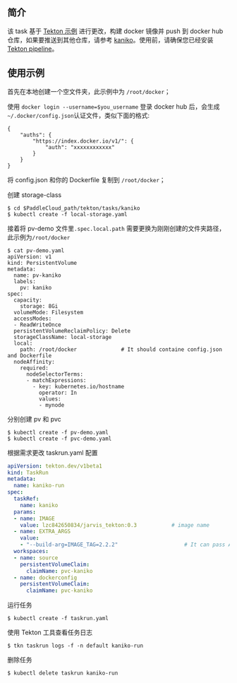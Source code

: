 ## 简介

该 task 基于 [Tekton 示例](https://hub.tekton.dev/tekton/task/kaniko) 进行更改，构建 docker 镜像并 push 到 docker hub 仓库，如果要推送到其他仓库，请参考 [kaniko](https://github.com/GoogleContainerTools/kaniko)。使用前，请确保您已经安装 [Tekton pipeline](https://github.com/tektoncd/pipeline)。

## 使用示例

首先在本地创建一个空文件夹，此示例中为 `/root/docker`；

使用 `docker login --username=$you_username` 登录 docker hub 后，会生成`~/.docker/config.json`认证文件，类似下面的格式:

```
{
    "auths": {
        "https://index.docker.io/v1/": {
            "auth": "xxxxxxxxxxxx"
        }
    }
}
```

将 config.json 和你的 Dockerfile 复制到 `/root/docker`；

创建 storage-class

```
$ cd $PaddleCloud_path/tekton/tasks/kaniko
$ kubectl create -f local-storage.yaml
```

接着将 pv-demo 文件里`.spec.local.path` 需要更换为刚刚创建的文件夹路径，此示例为`/root/docker`

```
$ cat pv-demo.yaml
apiVersion: v1
kind: PersistentVolume
metadata:
  name: pv-kaniko
  labels:
    pv: kaniko
spec:
  capacity:
    storage: 8Gi
  volumeMode: Filesystem
  accessModes:
  - ReadWriteOnce
  persistentVolumeReclaimPolicy: Delete
  storageClassName: local-storage
  local:
    path: /root/docker				# It should containe config.json and Dockerfile
  nodeAffinity:
    required:
      nodeSelectorTerms:
      - matchExpressions:
        - key: kubernetes.io/hostname
          operator: In
          values:
          - mynode
```

分别创建 pv 和 pvc

```
$ kubectl create -f pv-demo.yaml
$ kubectl create -f pvc-demo.yaml
```

根据需求更改 taskrun.yaml 配置

```yaml
apiVersion: tekton.dev/v1beta1
kind: TaskRun
metadata:
  name: kaniko-run
spec:
  taskRef:
    name: kaniko
  params:
  - name: IMAGE
    value: lzc842650834/jarvis_tekton:0.3			# image name
  - name: EXTRA_ARGS
    value:
    - "--build-arg=IMAGE_TAG=2.2.2"						# It can pass ARG value
  workspaces:
  - name: source
    persistentVolumeClaim:
      claimName: pvc-kaniko
  - name: dockerconfig
    persistentVolumeClaim:
      claimName: pvc-kaniko
```

运行任务

```
$ kubectl create -f taskrun.yaml
```

使用 Tekton 工具查看任务日志

```
$ tkn taskrun logs -f -n default kaniko-run
```

删除任务

```
$ kubectl delete taskrun kaniko-run
```

